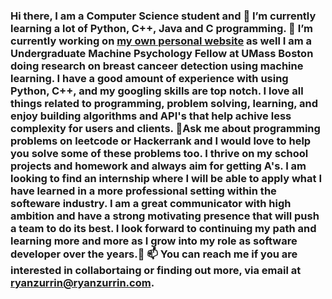 ### Hi there, I am a Computer Science student and 🌱 I’m currently learning a lot of Python, C++, Java and C programming. 🔭 I’m currently working on [my own personal website](https://www.ryanzurrin.com) as well I am a Undergraduate Machine Psychology Fellow at UMass Boston doing research on breast canceer detection using machine learning. I have a good amount of experience with using Python, C++, and my googling skills are top notch. I love all things related to programming, problem solving, learning, and enjoy building algorithms and API's that help achive less complexity for users and clients. 💬Ask me about programming problems on leetcode or Hackerrank and I would love to help you solve some of these problems too. I thrive on my school projects and homework and always aim for getting A's. I am looking to find an internship where I will be able to apply what I have learned in a more professional setting within the softeware industry. I am a great communicator with high ambition and have a strong motivating presence that will push a team to do its best. I look forward to continuing my path and learning more and more as I grow into my role as software developer over the years.👋 📫 You can reach me if you are interested in collabortaing or finding out more, via email at ryanzurrin@ryanzurrin.com. 

<!--
**RyanZurrin/RyanZurrin** is a ✨ _special_ ✨ repository because its `README.md` (this file) appears on your GitHub profile.

Here are some ideas to get you started:

- 🔭 I’m currently working on ...
- 🌱 I’m currently learning ...
- 👯 I’m looking to collaborate on ...
- 🤔 I’m looking for help with ...
- 💬 Ask me about ...
- 📫 How to reach me: ...
- 😄 Pronouns: ...
- ⚡ Fun fact: ...

## GitHub Stats
![Your Repository's Stats](https://github-readme-stats.vercel.app/api?username=RyanZurrin&show_icons=true)
## Most Used Languages
![Your Repository's Stats](https://github-readme-stats.vercel.app/api/top-langs/?username=RyanZurrin&theme=blue-green)
## Contributors Badge
![Your Repository's Stats](https://contrib.rocks/image?repo=RyanZurrin/PhysicsFormulaClass_lessDependecnies)
## Random Joke Generator
![Jokes Card](https://readme-jokes.vercel.app/api)
## Profile View Counter
![Profile View Counter](https://komarev.com/ghpvc/?username=RyanZurrin)

-->

